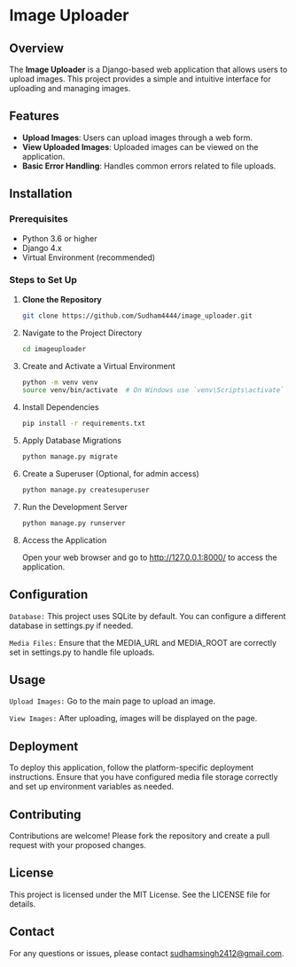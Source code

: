 # Image Uploader

## Overview

The **Image Uploader** is a Django-based web application that allows users to upload images. This project provides a simple and intuitive interface for uploading and managing images.

## Features

- **Upload Images**: Users can upload images through a web form.
- **View Uploaded Images**: Uploaded images can be viewed on the application.
- **Basic Error Handling**: Handles common errors related to file uploads.

## Installation

### Prerequisites

- Python 3.6 or higher
- Django 4.x
- Virtual Environment (recommended)

### Steps to Set Up

1. **Clone the Repository**

     ```bash
     git clone https://github.com/Sudham4444/image_uploader.git

2. Navigate to the Project Directory

     ```bash
     cd imageuploader

3. Create and Activate a Virtual Environment

     ```bash
     python -m venv venv
     source venv/bin/activate  # On Windows use `venv\Scripts\activate`

4. Install Dependencies

   ```bash
   pip install -r requirements.txt

5. Apply Database Migrations

   ```bash
   python manage.py migrate

6. Create a Superuser (Optional, for admin access)

   ```bash
   python manage.py createsuperuser

7. Run the Development Server

   ```bash
   python manage.py runserver

8. Access the Application

   Open your web browser and go to http://127.0.0.1:8000/ to access the application.

## Configuration
`Database:` This project uses SQLite by default. You can configure a different database in settings.py if needed.

`Media Files:` Ensure that the MEDIA_URL and MEDIA_ROOT are correctly set in settings.py to handle file uploads.

## Usage

`Upload Images:` Go to the main page to upload an image.

`View Images:` After uploading, images will be displayed on the page.

 ## Deployment
 
To deploy this application, follow the platform-specific deployment instructions. Ensure that you have configured media file storage correctly and set up environment variables as needed.

## Contributing
Contributions are welcome! Please fork the repository and create a pull request with your proposed changes.

## License
This project is licensed under the MIT License. See the LICENSE file for details.

## Contact
For any questions or issues, please contact sudhamsingh2412@gmail.com.

